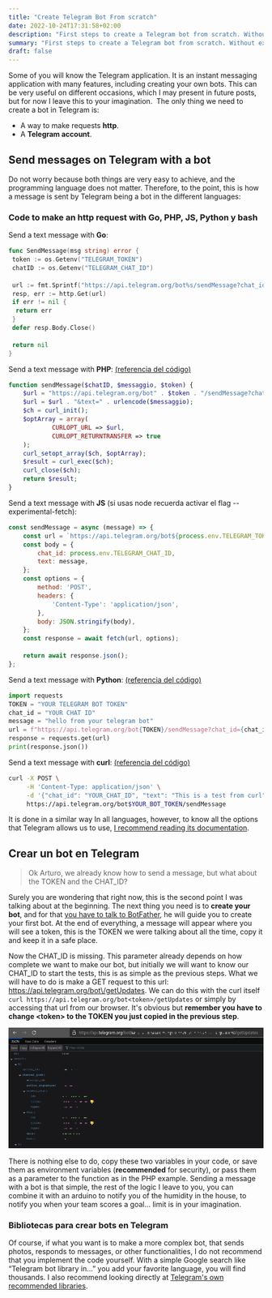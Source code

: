 ```yaml
---
title: "Create Telegram Bot From scratch"
date: 2022-10-24T17:31:58+02:00
description: "First steps to create a Telegram bot from scratch. Without external dependencies."
summary: "First steps to create a Telegram bot from scratch. Without external dependencies."
draft: false
---
```


Some of you will know the Telegram application. It is an instant messaging application with many features, including creating your own bots. This can be very useful on different occasions, which I may present in future posts, but for now I leave this to your imagination.
‌
The only thing we need to create a bot in Telegram is:

- A way to make requests **http**.
- A **Telegram account**.

## Send messages on Telegram with a bot

Do not worry because both things are very easy to achieve, and the programming language does not matter. Therefore, to the point, this is how a message is sent by Telegram being a bot in the different languages:

### Code to make an http request with Go, PHP, JS, Python y bash

Send a text message with **Go**:

```go
func SendMessage(msg string) error {
 token := os.Getenv("TELEGRAM_TOKEN")
 chatID := os.Getenv("TELEGRAM_CHAT_ID")

 url := fmt.Sprintf("https://api.telegram.org/bot%s/sendMessage?chat_id=%s&text=%s", token, chatID, msg)
 resp, err := http.Get(url)
 if err != nil {
  return err
 }
 defer resp.Body.Close()

 return nil
}
```

Send a text message with **PHP**: [(referencia del código)](https://stackoverflow.com/a/32875341)

```php
function sendMessage($chatID, $messaggio, $token) {
    $url = "https://api.telegram.org/bot" . $token . "/sendMessage?chat_id=" . $chatID;
    $url = $url . "&text=" . urlencode($messaggio);
    $ch = curl_init();
    $optArray = array(
            CURLOPT_URL => $url,
            CURLOPT_RETURNTRANSFER => true
    );
    curl_setopt_array($ch, $optArray);
    $result = curl_exec($ch);
    curl_close($ch);
    return $result;
}
```

Send a text message with **JS** (si usas node recuerda activar el flag --experimental-fetch):

```javascript
const sendMessage = async (message) => {
    const url = `https://api.telegram.org/bot${process.env.TELEGRAM_TOKEN}/sendMessage`;
    const body = {
        chat_id: process.env.TELEGRAM_CHAT_ID,
        text: message,
    };
    const options = {
        method: 'POST',
        headers: {
            'Content-Type': 'application/json',
        },
        body: JSON.stringify(body),
    };
    const response = await fetch(url, options);

    return await response.json();
};
```

Send a text message with **Python**: [(referencia del código)](https://medium.com/codex/using-python-to-send-telegram-messages-in-3-simple-steps-419a8b5e5e2)

```python
import requests
TOKEN = "YOUR TELEGRAM BOT TOKEN"
chat_id = "YOUR CHAT ID"
message = "hello from your telegram bot"
url = f"https://api.telegram.org/bot{TOKEN}/sendMessage?chat_id={chat_id}&text={message}"
response = requests.get(url)
print(response.json())
```

Send a text message with **curl**: [(referencia del código)](https://gist.github.com/dideler/85de4d64f66c1966788c1b2304b9caf1)

```bash
curl -X POST \
     -H 'Content-Type: application/json' \
     -d '{"chat_id": "YOUR_CHAT_ID", "text": "This is a test from curl"}' \
     https://api.telegram.org/bot$YOUR_BOT_TOKEN/sendMessage
```

It is done in a similar way In all languages, however, to know all the options that Telegram allows us to use, [I recommend reading its documentation](https://core.telegram.org/bots/api#sendmessage).

## Crear un bot en Telegram

> Ok Arturo, we already know how to send a message, but what about the TOKEN and the CHAT_ID?

Surely you are wondering that right now, this is the second point I was talking about at the beginning. The next thing you need is to **create your bot**, and for that [you have to talk to BotFather](https://t.me/BotFather), he will guide you to create your first bot. At the end of everything, a message will appear where you will see a token, this is the TOKEN we were talking about all the time, copy it and keep it in a safe place.

Now the CHAT\_ID is missing. This parameter already depends on how complete we want to make our bot, but initially we will want to know our CHAT\_ID to start the tests, this is as simple as the previous steps. What we will have to do is make a GET request to this url: [https://api.telegram.org/bot\<token>/getUpdates](https://api.telegram.org/bot%3Ctoken%3E/getUpdates). We can do this with the curl itself `curl https://api.telegram.org/bot<token>/getUpdates` or simply by accessing that url from our browser. It's obvious but **remember you have to change \<token> to the TOKEN you just copied in the previous step**.

![Get the ChatID](https://github.com/arturo-source/check-webpage-change/blob/main/images/get-chatid.png?raw=true)

There is nothing else to do, copy these two variables in your code, or save them as environment variables (**recommended** for security), or pass them as a parameter to the function as in the PHP example. Sending a message with a bot is that simple, the rest of the logic I leave to you, you can combine it with an arduino to notify you of the humidity in the house, to notify you when your team scores a goal... limit is in your imagination.

### Bibliotecas para crear bots en Telegram

Of course, if what you want is to make a more complex bot, that sends photos, responds to messages, or other functionalities, I do not recommend that you implement the code yourself. With a simple Google search like “Telegram bot library in…” you add your favorite language, you will find thousands. I also recommend looking directly at [Telegram's own recommended libraries](https://core.telegram.org/bots/samples).
